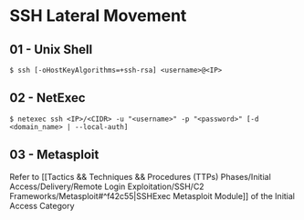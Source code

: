 # SSH Lateral Movement

## 01 - Unix Shell

`$ ssh [-oHostKeyAlgorithms=+ssh-rsa] <username>@<IP>`

## 02 - NetExec

`$ netexec ssh <IP>/<CIDR> -u "<username>" -p "<password>" [-d <domain_name> | --local-auth]`

## 03 - Metasploit

Refer to [[Tactics && Techniques && Procedures (TTPs) Phases/Initial Access/Delivery/Remote Login Exploitation/SSH/C2 Frameworks/Metasploit#^f42c55|SSHExec Metasploit Module]] of the Initial Access Category